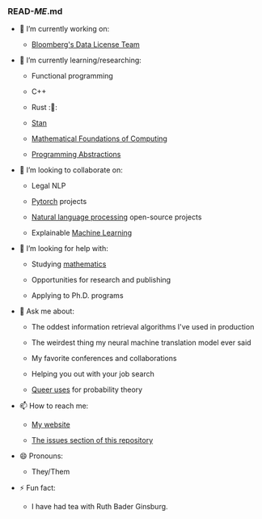 ### READ-_ME_.md

<!--
**lorarjohns/lorarjohns** is a ✨ _special_ ✨ repository because its `README.md` (this file) appears on your GitHub profile.
-->

- 🔭 I’m currently working on:
  - [Bloomberg's Data License Team](https://www.bloomberg.com/professional/product/data-license/)
 
  
- 🌱 I’m currently learning/researching:
  - Functional programming
  
  - C++
  
  - Rust ::crab:: 
  
  - [Stan](https://github.com/stan-dev/stan)
  
  - [Mathematical Foundations of Computing](http://web.stanford.edu/class/cs103/)
  
  - [Programming Abstractions](https://web.stanford.edu/class/cs106b/)

- 👯 I’m looking to collaborate on:

  - Legal NLP
  
  - [Pytorch](https://github.com/pytorch) projects
  
  - [Natural language processing](https://github.com/topics/natural-language-processing) open-source projects
  
  - Explainable [Machine Learning](https://github.com/topics/machine-learning)

- 🤔 I’m looking for help with:
  
  - Studying [mathematics](https://github.com/topics/mathematics)
  
  - Opportunities for research and publishing
  
  - Applying to Ph.D. programs

- 💬 Ask me about:
  
  - The oddest information retrieval algorithms I've used in production
  
  - The weirdest thing my neural machine translation model ever said
    
  - My favorite conferences and collaborations
  
  - Helping you out with your job search
  
  - [Queer uses](http://www.hep.fsu.edu/~wahl/phy5846/statistics/jaynes/pdf/cc05e.pdf) for probability theory
  
- 📫 How to reach me:

  - [My website](https://www.espritdecorpus.com)
  
  - [The issues section of this repository](https://github.com/lorarjohns/lorarjohns/issues)

- 😄 Pronouns:
  
  - They/Them

- ⚡ Fun fact:
  
  - I have had tea with Ruth Bader Ginsburg.
